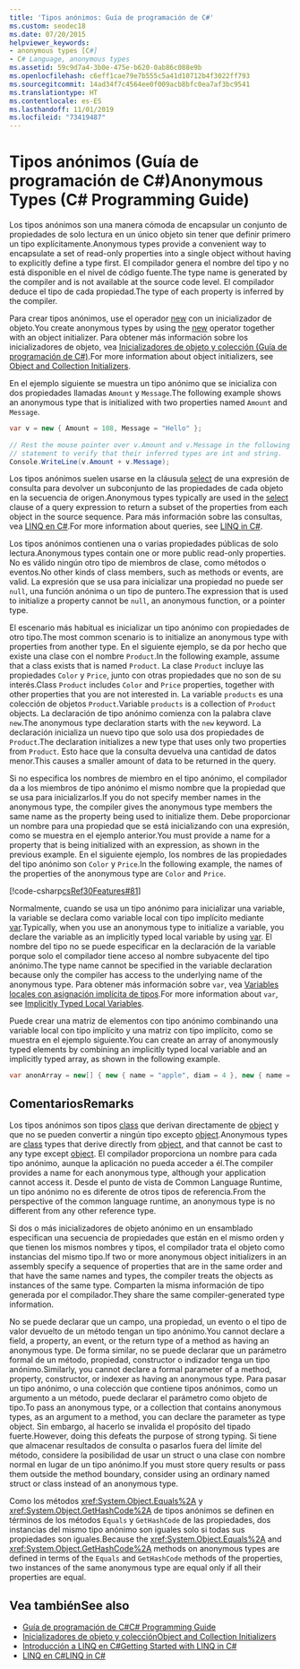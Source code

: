 ```yaml
---
title: 'Tipos anónimos: Guía de programación de C#'
ms.custom: seodec18
ms.date: 07/20/2015
helpviewer_keywords:
- anonymous types [C#]
- C# Language, anonymous types
ms.assetid: 59c9d7a4-3b0e-475e-b620-0ab86c088e9b
ms.openlocfilehash: c6eff1cae79e7b555c5a41d10712b4f3022ff793
ms.sourcegitcommit: 14ad34f7c4564ee0f009acb8bfc0ea7af3bc9541
ms.translationtype: HT
ms.contentlocale: es-ES
ms.lasthandoff: 11/01/2019
ms.locfileid: "73419487"
---
```

# <a name="anonymous-types-c-programming-guide"></a><span data-ttu-id="ca759-102">Tipos anónimos (Guía de programación de C#)</span><span class="sxs-lookup"><span data-stu-id="ca759-102">Anonymous Types (C# Programming Guide)</span></span>

<span data-ttu-id="ca759-103">Los tipos anónimos son una manera cómoda de encapsular un conjunto de propiedades de solo lectura en un único objeto sin tener que definir primero un tipo explícitamente.</span><span class="sxs-lookup"><span data-stu-id="ca759-103">Anonymous types provide a convenient way to encapsulate a set of read-only properties into a single object without having to explicitly define a type first.</span></span> <span data-ttu-id="ca759-104">El compilador genera el nombre del tipo y no está disponible en el nivel de código fuente.</span><span class="sxs-lookup"><span data-stu-id="ca759-104">The type name is generated by the compiler and is not available at the source code level.</span></span> <span data-ttu-id="ca759-105">El compilador deduce el tipo de cada propiedad.</span><span class="sxs-lookup"><span data-stu-id="ca759-105">The type of each property is inferred by the compiler.</span></span>  
  
 <span data-ttu-id="ca759-106">Para crear tipos anónimos, use el operador [new](../../language-reference/operators/new-operator.md) con un inicializador de objeto.</span><span class="sxs-lookup"><span data-stu-id="ca759-106">You create anonymous types by using the [new](../../language-reference/operators/new-operator.md) operator together with an object initializer.</span></span> <span data-ttu-id="ca759-107">Para obtener más información sobre los inicializadores de objeto, vea [Inicializadores de objeto y colección (Guía de programación de C#)](./object-and-collection-initializers.md).</span><span class="sxs-lookup"><span data-stu-id="ca759-107">For more information about object initializers, see [Object and Collection Initializers](./object-and-collection-initializers.md).</span></span>  
  
 <span data-ttu-id="ca759-108">En el ejemplo siguiente se muestra un tipo anónimo que se inicializa con dos propiedades llamadas `Amount` y `Message`.</span><span class="sxs-lookup"><span data-stu-id="ca759-108">The following example shows an anonymous type that is initialized with two properties named `Amount` and `Message`.</span></span>  
  
```csharp  
var v = new { Amount = 108, Message = "Hello" };  
  
// Rest the mouse pointer over v.Amount and v.Message in the following  
// statement to verify that their inferred types are int and string.  
Console.WriteLine(v.Amount + v.Message);  
```  
  
 <span data-ttu-id="ca759-109">Los tipos anónimos suelen usarse en la cláusula [select](../../language-reference/keywords/select-clause.md) de una expresión de consulta para devolver un subconjunto de las propiedades de cada objeto en la secuencia de origen.</span><span class="sxs-lookup"><span data-stu-id="ca759-109">Anonymous types typically are used in the [select](../../language-reference/keywords/select-clause.md) clause of a query expression to return a subset of the properties from each object in the source sequence.</span></span> <span data-ttu-id="ca759-110">Para más información sobre las consultas, vea [LINQ en C#](../../linq/index.md).</span><span class="sxs-lookup"><span data-stu-id="ca759-110">For more information about queries, see [LINQ in C#](../../linq/index.md).</span></span>  
  
 <span data-ttu-id="ca759-111">Los tipos anónimos contienen una o varias propiedades públicas de solo lectura.</span><span class="sxs-lookup"><span data-stu-id="ca759-111">Anonymous types contain one or more public read-only properties.</span></span> <span data-ttu-id="ca759-112">No es válido ningún otro tipo de miembros de clase, como métodos o eventos.</span><span class="sxs-lookup"><span data-stu-id="ca759-112">No other kinds of class members, such as methods or events, are valid.</span></span> <span data-ttu-id="ca759-113">La expresión que se usa para inicializar una propiedad no puede ser `null`, una función anónima o un tipo de puntero.</span><span class="sxs-lookup"><span data-stu-id="ca759-113">The expression that is used to initialize a property cannot be `null`, an anonymous function, or a pointer type.</span></span>  
  
 <span data-ttu-id="ca759-114">El escenario más habitual es inicializar un tipo anónimo con propiedades de otro tipo.</span><span class="sxs-lookup"><span data-stu-id="ca759-114">The most common scenario is to initialize an anonymous type with properties from another type.</span></span> <span data-ttu-id="ca759-115">En el siguiente ejemplo, se da por hecho que existe una clase con el nombre `Product`.</span><span class="sxs-lookup"><span data-stu-id="ca759-115">In the following example, assume that a class exists that is named `Product`.</span></span> <span data-ttu-id="ca759-116">La clase `Product` incluye las propiedades `Color` y `Price`, junto con otras propiedades que no son de su interés.</span><span class="sxs-lookup"><span data-stu-id="ca759-116">Class `Product` includes `Color` and `Price` properties, together with other properties that you are not interested in.</span></span> <span data-ttu-id="ca759-117">La variable `products` es una colección de objetos `Product`.</span><span class="sxs-lookup"><span data-stu-id="ca759-117">Variable `products` is a collection of `Product` objects.</span></span> <span data-ttu-id="ca759-118">La declaración de tipo anónimo comienza con la palabra clave `new`.</span><span class="sxs-lookup"><span data-stu-id="ca759-118">The anonymous type declaration starts with the `new` keyword.</span></span> <span data-ttu-id="ca759-119">La declaración inicializa un nuevo tipo que solo usa dos propiedades de `Product`.</span><span class="sxs-lookup"><span data-stu-id="ca759-119">The declaration initializes a new type that uses only two properties from `Product`.</span></span> <span data-ttu-id="ca759-120">Esto hace que la consulta devuelva una cantidad de datos menor.</span><span class="sxs-lookup"><span data-stu-id="ca759-120">This causes a smaller amount of data to be returned in the query.</span></span>  
  
 <span data-ttu-id="ca759-121">Si no especifica los nombres de miembro en el tipo anónimo, el compilador da a los miembros de tipo anónimo el mismo nombre que la propiedad que se usa para inicializarlos.</span><span class="sxs-lookup"><span data-stu-id="ca759-121">If you do not specify member names in the anonymous type, the compiler gives the anonymous type members the same name as the property being used to initialize them.</span></span> <span data-ttu-id="ca759-122">Debe proporcionar un nombre para una propiedad que se está inicializando con una expresión, como se muestra en el ejemplo anterior.</span><span class="sxs-lookup"><span data-stu-id="ca759-122">You must provide a name for a property that is being initialized with an expression, as shown in the previous example.</span></span> <span data-ttu-id="ca759-123">En el siguiente ejemplo, los nombres de las propiedades del tipo anónimo son `Color` y `Price`.</span><span class="sxs-lookup"><span data-stu-id="ca759-123">In the following example, the names of the properties of the anonymous type are `Color` and `Price`.</span></span>  
  
 [!code-csharp[csRef30Features#81](~/samples/snippets/csharp/VS_Snippets_VBCSharp/csRef30Features/CS/csref30.cs#81)]  
  
 <span data-ttu-id="ca759-124">Normalmente, cuando se usa un tipo anónimo para inicializar una variable, la variable se declara como variable local con tipo implícito mediante [var](../../language-reference/keywords/var.md).</span><span class="sxs-lookup"><span data-stu-id="ca759-124">Typically, when you use an anonymous type to initialize a variable, you declare the variable as an implicitly typed local variable by using [var](../../language-reference/keywords/var.md).</span></span> <span data-ttu-id="ca759-125">El nombre del tipo no se puede especificar en la declaración de la variable porque solo el compilador tiene acceso al nombre subyacente del tipo anónimo.</span><span class="sxs-lookup"><span data-stu-id="ca759-125">The type name cannot be specified in the variable declaration because only the compiler has access to the underlying name of the anonymous type.</span></span> <span data-ttu-id="ca759-126">Para obtener más información sobre `var`, vea [Variables locales con asignación implícita de tipos](./implicitly-typed-local-variables.md).</span><span class="sxs-lookup"><span data-stu-id="ca759-126">For more information about `var`, see [Implicitly Typed Local Variables](./implicitly-typed-local-variables.md).</span></span>  
  
 <span data-ttu-id="ca759-127">Puede crear una matriz de elementos con tipo anónimo combinando una variable local con tipo implícito y una matriz con tipo implícito, como se muestra en el ejemplo siguiente.</span><span class="sxs-lookup"><span data-stu-id="ca759-127">You can create an array of anonymously typed elements by combining an implicitly typed local variable and an implicitly typed array, as shown in the following example.</span></span>  
  
```csharp  
var anonArray = new[] { new { name = "apple", diam = 4 }, new { name = "grape", diam = 1 }};  
```  
  
## <a name="remarks"></a><span data-ttu-id="ca759-128">Comentarios</span><span class="sxs-lookup"><span data-stu-id="ca759-128">Remarks</span></span>  
 <span data-ttu-id="ca759-129">Los tipos anónimos son tipos [class](../../language-reference/keywords/class.md) que derivan directamente de [object](../../language-reference/builtin-types/reference-types.md) y que no se pueden convertir a ningún tipo excepto [object](../../language-reference/builtin-types/reference-types.md).</span><span class="sxs-lookup"><span data-stu-id="ca759-129">Anonymous types are [class](../../language-reference/keywords/class.md) types that derive directly from [object](../../language-reference/builtin-types/reference-types.md), and that cannot be cast to any type except [object](../../language-reference/builtin-types/reference-types.md).</span></span> <span data-ttu-id="ca759-130">El compilador proporciona un nombre para cada tipo anónimo, aunque la aplicación no pueda acceder a él.</span><span class="sxs-lookup"><span data-stu-id="ca759-130">The compiler provides a name for each anonymous type, although your application cannot access it.</span></span> <span data-ttu-id="ca759-131">Desde el punto de vista de Common Language Runtime, un tipo anónimo no es diferente de otros tipos de referencia.</span><span class="sxs-lookup"><span data-stu-id="ca759-131">From the perspective of the common language runtime, an anonymous type is no different from any other reference type.</span></span>  
  
 <span data-ttu-id="ca759-132">Si dos o más inicializadores de objeto anónimo en un ensamblado especifican una secuencia de propiedades que están en el mismo orden y que tienen los mismos nombres y tipos, el compilador trata el objeto como instancias del mismo tipo.</span><span class="sxs-lookup"><span data-stu-id="ca759-132">If two or more anonymous object initializers in an assembly specify a sequence of properties that are in the same order and that have the same names and types, the compiler treats the objects as instances of the same type.</span></span> <span data-ttu-id="ca759-133">Comparten la misma información de tipo generada por el compilador.</span><span class="sxs-lookup"><span data-stu-id="ca759-133">They share the same compiler-generated type information.</span></span>  
  
 <span data-ttu-id="ca759-134">No se puede declarar que un campo, una propiedad, un evento o el tipo de valor devuelto de un método tengan un tipo anónimo.</span><span class="sxs-lookup"><span data-stu-id="ca759-134">You cannot declare a field, a property, an event, or the return type of a method as having an anonymous type.</span></span> <span data-ttu-id="ca759-135">De forma similar, no se puede declarar que un parámetro formal de un método, propiedad, constructor o indizador tenga un tipo anónimo.</span><span class="sxs-lookup"><span data-stu-id="ca759-135">Similarly, you cannot declare a formal parameter of a method, property, constructor, or indexer as having an anonymous type.</span></span> <span data-ttu-id="ca759-136">Para pasar un tipo anónimo, o una colección que contiene tipos anónimos, como un argumento a un método, puede declarar el parámetro como objeto de tipo.</span><span class="sxs-lookup"><span data-stu-id="ca759-136">To pass an anonymous type, or a collection that contains anonymous types, as an argument to a method, you can declare the parameter as type object.</span></span> <span data-ttu-id="ca759-137">Sin embargo, al hacerlo se invalida el propósito del tipado fuerte.</span><span class="sxs-lookup"><span data-stu-id="ca759-137">However, doing this defeats the purpose of strong typing.</span></span> <span data-ttu-id="ca759-138">Si tiene que almacenar resultados de consulta o pasarlos fuera del límite del método, considere la posibilidad de usar un struct o una clase con nombre normal en lugar de un tipo anónimo.</span><span class="sxs-lookup"><span data-stu-id="ca759-138">If you must store query results or pass them outside the method boundary, consider using an ordinary named struct or class instead of an anonymous type.</span></span>  
  
 <span data-ttu-id="ca759-139">Como los métodos <xref:System.Object.Equals%2A> y <xref:System.Object.GetHashCode%2A> de tipos anónimos se definen en términos de los métodos `Equals` y `GetHashCode` de las propiedades, dos instancias del mismo tipo anónimo son iguales solo si todas sus propiedades son iguales.</span><span class="sxs-lookup"><span data-stu-id="ca759-139">Because the <xref:System.Object.Equals%2A> and <xref:System.Object.GetHashCode%2A> methods on anonymous types are defined in terms of the `Equals` and `GetHashCode` methods of the properties, two instances of the same anonymous type are equal only if all their properties are equal.</span></span>  
  
## <a name="see-also"></a><span data-ttu-id="ca759-140">Vea también</span><span class="sxs-lookup"><span data-stu-id="ca759-140">See also</span></span>

- [<span data-ttu-id="ca759-141">Guía de programación de C#</span><span class="sxs-lookup"><span data-stu-id="ca759-141">C# Programming Guide</span></span>](../index.md)
- [<span data-ttu-id="ca759-142">Inicializadores de objeto y colección</span><span class="sxs-lookup"><span data-stu-id="ca759-142">Object and Collection Initializers</span></span>](./object-and-collection-initializers.md)
- [<span data-ttu-id="ca759-143">Introducción a LINQ en C#</span><span class="sxs-lookup"><span data-stu-id="ca759-143">Getting Started with LINQ in C#</span></span>](/dotnet/csharp/programming-guide/concepts/linq/)
- [<span data-ttu-id="ca759-144">LINQ en C#</span><span class="sxs-lookup"><span data-stu-id="ca759-144">LINQ in C#</span></span>](../../linq/index.md)
